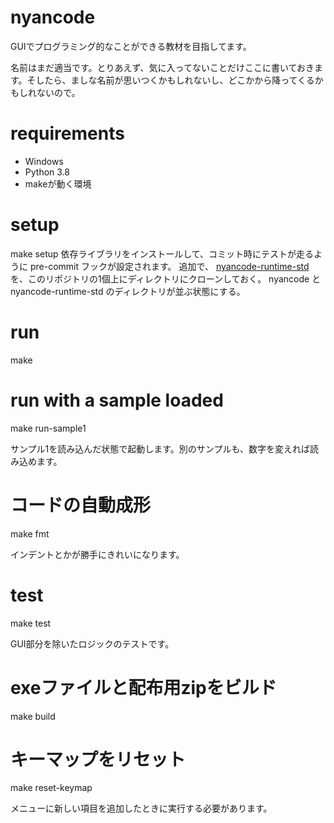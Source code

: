 # nyancode
GUIでプログラミング的なことができる教材を目指してます。

名前はまだ適当です。とりあえず、気に入ってないことだけここに書いておきます。そしたら、ましな名前が思いつくかもしれないし、どこかから降ってくるかもしれないので。

# requirements
- Windows
- Python 3.8
- makeが動く環境

# setup
make setup
依存ライブラリをインストールして、コミット時にテストが走るように pre-commit フックが設定されます。
追加で、 [nyancode-runtime-std](https://github.com/yncat/nyancode-runtime-std) を、このリポジトリの1個上にディレクトリにクローンしておく。 nyancode と nyancode-runtime-std のディレクトリが並ぶ状態にする。

# run
make

# run with a sample loaded
make run-sample1

サンプル1を読み込んだ状態で起動します。別のサンプルも、数字を変えれば読み込めます。

# コードの自動成形
make fmt

インデントとかが勝手にきれいになります。

# test
make test

GUI部分を除いたロジックのテストです。

# exeファイルと配布用zipをビルド
make build

# キーマップをリセット
make reset-keymap

メニューに新しい項目を追加したときに実行する必要があります。
